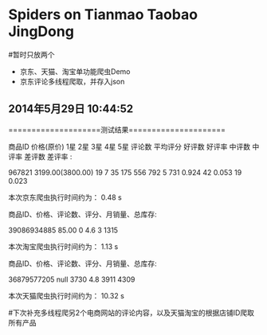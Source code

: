 ﻿Spiders on Tianmao Taobao JingDong
============================

#暂时只放两个

* 京东、天猫、淘宝单功能爬虫Demo
* 京东评论多线程爬取，并存入json


## 2014年5月29日 10:44:52

====================测试结果=====================

商品ID 价格(原价) 1星 2星 3星 4星 5星 评论数 平均评分 好评数 好评率 中评数 中评率 差评数 差评率 :

967821 3199.00(3800.00) 19 7 35 175 556 792 5 731 0.924 42 0.053 19 0.023

本次京东爬虫执行时间约为： 0.48 s

商品ID、价格、评论数、评分、月销量、总库存:

39086934885 85.00 0 4.6 3 1315

本次淘宝爬虫执行时间约为： 1.13 s

商品ID、价格、评论数、评分、月销量、总库存:

36879577205 null 3730 4.8 3911 4309

本次天猫爬虫执行时间约为： 10.32 s



#下次补充多线程爬另2个电商网站的评论内容，以及天猫淘宝的根据店铺ID爬取所有产品